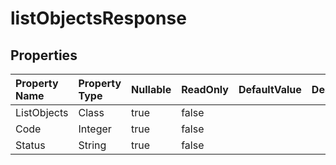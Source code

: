 # **listObjectsResponse**

 

## **Properties**

| Property Name | Property Type | Nullable |  ReadOnly | DefaultValue | Description | 
| :- | :- | :- |:- |  :- | :- |
|ListObjects|Class|true|false |  ||
|Code|Integer|true|false |  ||
|Status|String|true|false |  ||

